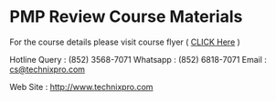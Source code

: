 # PMP Review Course Materials

For the course details please visit course flyer ( <a href="https://github.com/technixpro/PMP-Review/blob/master/TechnixPRO_PMP_Review_CourseFlyer.pdf">CLICK Here</a> )

Hotline Query : (852) 3568-7071 
Whatsapp : (852) 6818-7071
Email : cs@technixpro.com

Web Site : http://www.technixpro.com
